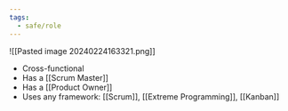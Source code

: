 ```yaml
---
tags:
  - safe/role
---
```

![[Pasted image 20240224163321.png]]
- Cross-functional
- Has a [[Scrum Master]]
- Has a [[Product Owner]]
- Uses any framework: [[Scrum]], [[Extreme Programming]], [[Kanban]]